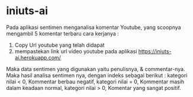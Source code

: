 # iniuts-ai
Pada aplikasi sentimen menganalisa komentar Youtube, yang scoopnya mengambil 5 komentar terbaru 
cara kerjanya : 
1. Copy Url youtube yang telah didapat
2. mempastekan link url video youtube pada aplikasi https://iniuts-ai.herokuapp.com/


Maka data sentimen yang digunakan yaitu penulisnya, & commentar-nya. 
Maka hasil analisa sentimen nya, dengan indeks sebagai berikut :
kategori nilai < 0, Kommentar berbau negatif, 
kategori nilai = 0, Kommentar masih dalam keadaan normal,
kategori nilai > 0, Komentar yang sangat positif.
